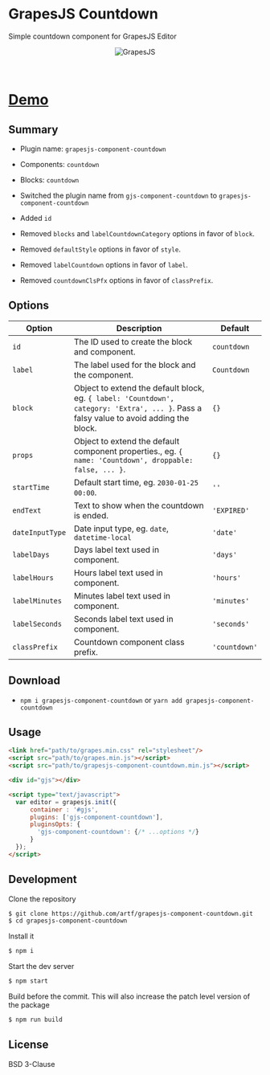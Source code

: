 # GrapesJS Countdown

Simple countdown component for GrapesJS Editor

<p align="center"><img src="https://artf.github.io/grapesjs/img/countdown.gif" alt="GrapesJS" align="center"/></p>
<br/>

# [Demo](http://grapesjs.com/demo.html)





## Summary

* Plugin name: `grapesjs-component-countdown`
* Components: `countdown`
* Blocks: `countdown`


* Switched the plugin name from `gjs-component-countdown` to `grapesjs-component-countdown`
* Added `id`
* Removed `blocks` and `labelCountdownCategory` options in favor of `block`.
* Removed `defaultStyle` options in favor of `style`.
* Removed `labelCountdown` options in favor of `label`.
* Removed `countdownClsPfx` options in favor of `classPrefix`.


## Options

| Option | Description | Default |
|-|-|-
| `id` | The ID used to create the block and component. | `countdown` |
| `label` | The label used for the block and the component. | `Countdown` |
| `block` | Object to extend the default block, eg. `{ label: 'Countdown', category: 'Extra', ... }`. Pass a falsy value to avoid adding the block. | `{}` |
| `props` | Object to extend the default component properties., eg. `{ name: 'Countdown', droppable: false, ... }`. | `{}` |
| `startTime` | Default start time, eg. `2030-01-25 00:00`. | `''` |
| `endText` | Text to show when the countdown is ended. | `'EXPIRED'` |
| `dateInputType` | Date input type, eg. `date`, `datetime-local` | `'date'` |
| `labelDays` | Days label text used in component. | `'days'` |
| `labelHours` | Hours label text used in component. | `'hours'` |
| `labelMinutes` | Minutes label text used in component. | `'minutes'` |
| `labelSeconds` | Seconds label text used in component. | `'seconds'` |
| `classPrefix` | Countdown component class prefix. | `'countdown'` |





## Download

* `npm i grapesjs-component-countdown` or `yarn add grapesjs-component-countdown`





## Usage

```html
<link href="path/to/grapes.min.css" rel="stylesheet"/>
<script src="path/to/grapes.min.js"></script>
<script src="path/to/grapesjs-component-countdown.min.js"></script>

<div id="gjs"></div>

<script type="text/javascript">
  var editor = grapesjs.init({
      container : '#gjs',
      plugins: ['gjs-component-countdown'],
      pluginsOpts: {
        'gjs-component-countdown': {/* ...options */}
      }
  });
</script>
```





## Development

Clone the repository

```sh
$ git clone https://github.com/artf/grapesjs-component-countdown.git
$ cd grapesjs-component-countdown
```

Install it

```sh
$ npm i
```

Start the dev server

```sh
$ npm start
```

Build before the commit. This will also increase the patch level version of the package

```sh
$ npm run build
```





## License

BSD 3-Clause
